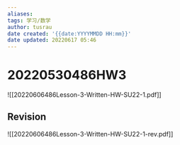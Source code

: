 ```yaml
---
aliases: 
tags: 学习/数学
author: tusrau
date created: '{{date:YYYYMMDD HH:mm}}'
date updated: 20220617 05:46
---
```


# 20220530486HW3

![[20220606486Lesson-3-Written-HW-SU22-1.pdf]]

## Revision

![[20220606486Lesson-3-Written-HW-SU22-1-rev.pdf]]
